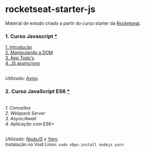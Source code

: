 # rocketseat-starter-js
Material de estudo criado a partir do curso starter da <a href="https://rocketseat.com.br/">Rocketseat</a>.

### 1. Curso Javascript <a href="https://github.com/edn9/rocketseat-starter-js/tree/master/Curso%20JavaScript">*</a>
<a href="https://github.com/edn9/rocketseat-starter-js/tree/master/mod1">1. Introdução</a>
<br><a href="https://github.com/edn9/rocketseat-starter-js/tree/master/mod2">2. Manipulando a DOM</a>
<br><a href="https://github.com/edn9/rocketseat-starter-js/tree/master/mod3">3. App Todo's</a>
<br><a href="https://github.com/edn9/rocketseat-starter-js/tree/master/mod4">4. JS assíncrono</a>

<br>*Utilizado: <a href="https://github.com/axios/axios">Axios</a>.*

### 2. Curso JavaScript ES6 <a href="https://github.com/edn9/rocketseat-starter-js/tree/master/Curso%20JavaScript%20ES6">*</a>
<br>*1. Conceitos*
<br>*2. Webpack Server*
<br>*3. Async/Await*
<br>*4. Aplicação com ES6+*

<br>*Utilizado: <a href="https://nodejs.org/en/">NodeJS</a> e <a href="https://yarnpkg.com/pt-BR/">Yarn</a>.* 
<br>Instalação no Void Linux: `sudo xbps-install nodejs yarn`
